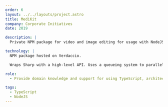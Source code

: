 ```yaml
---
order: 6
layout: ../../layouts/project.astro
title: MediKit
company: Corporate Initiatives
date: 2019

description: |
  Private NPM package for video and image editing for usage with NodeJS-based content management systems.

technology: |
  NPM package hosted on Verdaccio.

  Wraps Sharp with a high-level API. Uses a queueing system to parallelize server load.

role:
  - Provide domain knowledge and support for using TypeScript, architecting npm packages and utilising the latest NodeJS and JavaScript language features.

tags:
  - TypeScript
  - NodeJS
---
```

